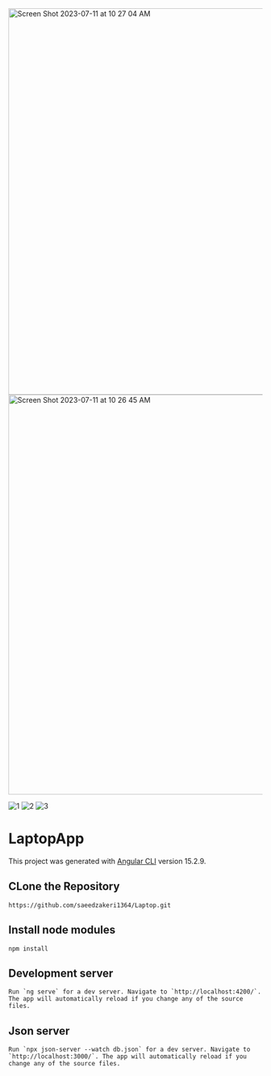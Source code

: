 
<img width="764" alt="Screen Shot 2023-07-11 at 10 27 04 AM" src="https://github.com/saeedzakeri1364/Laptop/assets/103548124/ea833636-332b-4678-aa99-3318c346387d">

<img width="791" alt="Screen Shot 2023-07-11 at 10 26 45 AM" src="https://github.com/saeedzakeri1364/Laptop/assets/103548124/8b8c8419-930d-4d86-b551-846f53faf3db">



![1](https://github.com/saeedzakeri1364/Laptop/assets/103548124/e1d10e56-3834-475b-8b66-cb1416f0d7ee)
![2](https://github.com/saeedzakeri1364/Laptop/assets/103548124/221c469e-ad0b-4061-8096-5d925a96c5c7)
![3](https://github.com/saeedzakeri1364/Laptop/assets/103548124/d3d60424-e5d4-4344-9d75-35598bd38283)

# LaptopApp

This project was generated with [Angular CLI](https://github.com/angular/angular-cli) version 15.2.9.

## CLone the Repository
```
https://github.com/saeedzakeri1364/Laptop.git
```

## Install node modules
```
npm install

```

## Development server

```
Run `ng serve` for a dev server. Navigate to `http://localhost:4200/`. The app will automatically reload if you change any of the source files.
```

## Json server

```
Run `npx json-server --watch db.json` for a dev server. Navigate to `http://localhost:3000/`. The app will automatically reload if you change any of the source files.
```


